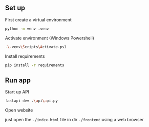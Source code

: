 ## Set up

First create a virtual environment

```bash
python -m venv .venv
```

Activate environment (Windows Powershell)

```bash
.\.venv\Scripts\Activate.ps1
```

Install requirements

```bash
pip install -r requirements
```

## Run app

Start up API

```bash
fastapi dev .\api\api.py
```

Open website

just open the `./index.html` file in dir `./frontend` using a web browser
